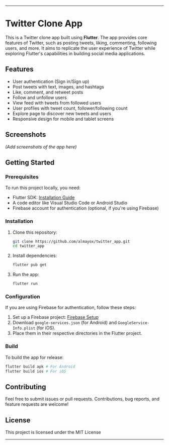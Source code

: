 

---

# Twitter Clone App

This is a Twitter clone app built using **Flutter**. The app provides core features of Twitter, such as posting tweets, liking, commenting, following users, and more. It aims to replicate the user experience of Twitter while exploring Flutter's capabilities in building social media applications.

## Features

- User authentication (Sign in/Sign up)
- Post tweets with text, images, and hashtags
- Like, comment, and retweet posts
- Follow and unfollow users
- View feed with tweets from followed users
- User profiles with tweet count, follower/following count
- Explore page to discover new tweets and users
- Responsive design for mobile and tablet screens

## Screenshots

*(Add screenshots of the app here)*

## Getting Started

### Prerequisites

To run this project locally, you need:

- Flutter SDK: [Installation Guide](https://flutter.dev/docs/get-started/install)
- A code editor like Visual Studio Code or Android Studio
- Firebase account for authentication (optional, if you're using Firebase)

### Installation

1. Clone this repository:
   ```bash
   git clone https://github.com/almayox/twitter_app.git
   cd twitter_app
   ```

2. Install dependencies:
   ```bash
   flutter pub get
   ```

3. Run the app:
   ```bash
   flutter run
   ```

### Configuration

If you are using Firebase for authentication, follow these steps:

1. Set up a Firebase project: [Firebase Setup](https://firebase.google.com/docs/flutter/setup)
2. Download `google-services.json` (for Android) and `GoogleService-Info.plist` (for iOS).
3. Place them in their respective directories in the Flutter project.

### Build

To build the app for release:

```bash
flutter build apk # For Android
flutter build ios # For iOS
```

## Contributing

Feel free to submit issues or pull requests. Contributions, bug reports, and feature requests are welcome!

## License

This project is licensed under the MIT License

---

